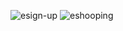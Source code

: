 ![esign-up](https://user-images.githubusercontent.com/94539814/180618882-420ed900-75ca-499c-8a01-e457a7f435e7.png)
![eshooping](https://user-images.githubusercontent.com/94539814/180618929-6fe94816-401e-43da-b1ab-d260df420fe9.png)

